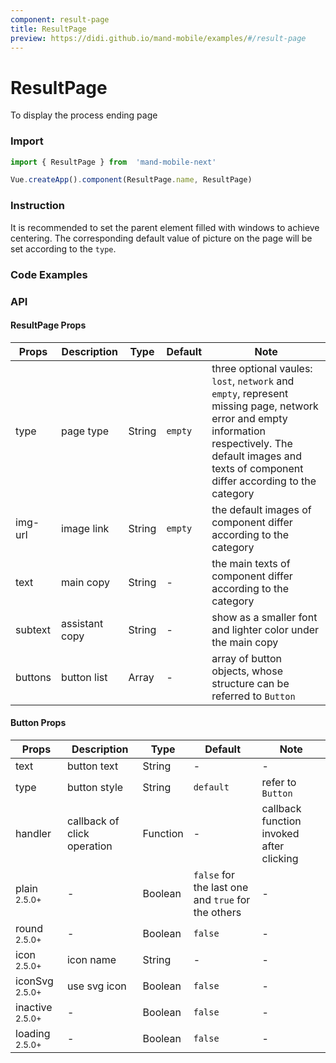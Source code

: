 ```yaml
---
component: result-page
title: ResultPage
preview: https://didi.github.io/mand-mobile/examples/#/result-page
---
```


# ResultPage


To display the process ending page

### Import

```javascript
import { ResultPage } from  'mand-mobile-next'

Vue.createApp().component(ResultPage.name, ResultPage)
```

### Instruction

It is recommended to set the parent element filled with windows to achieve centering. The corresponding default value of picture on the page will be set according to the `type`.

### Code Examples

<demo-wrapper
  src="src/packages/result-page/demo"
  :demos="demos"
/>

<script setup>
const demos = import.meta.globEager('../../../src/packages/result-page/demo/demo*.vue')
</script>

<!-- DEMO -->

### API

#### ResultPage Props
|Props | Description | Type | Default | Note|
|----|-----|------|------|------|
|type | page type | String | `empty` | three optional vaules: `lost`, `network` and `empty`, represent missing page, network error and empty information respectively. The default images and texts of component differ according to the category|
|img-url | image link | String |`empty` | the default images of component differ according to the category |
|text | main copy | String | - | the main texts of component differ according to the category |
|subtext | assistant copy | String | - | show as a smaller font and lighter color under the main copy|
|buttons | button list | Array | - | array of button objects, whose structure can be referred to `Button`|

#### Button Props
|Props | Description | Type | Default | Note|
|----|-----|------|------|------|
|text | button text | String | - | - |
|type | button style | String | `default` | refer to `Button` |
|handler | callback of click operation | Function | - | callback function invoked after clicking |
|plain <sup class="version-after">2.5.0+</sup>|-|Boolean|`false` for the last one and `true` for the others|-|
|round <sup class="version-after">2.5.0+</sup>|-|Boolean|`false`|-|
|icon <sup class="version-after">2.5.0+</sup>|icon name|String|-|-|
|iconSvg <sup class="version-after">2.5.0+</sup>|use svg icon|Boolean|`false`|-|
|inactive <sup class="version-after">2.5.0+</sup>|-|Boolean|`false`|-|
|loading <sup class="version-after">2.5.0+</sup>|-|Boolean|`false`|-|
